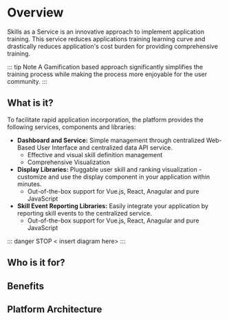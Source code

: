 # Overview

Skills as a Service is an innovative approach to implement application training.  This service reduces applications training learning curve and drastically reduces application's cost burden for providing comprehensive training. 

::: tip Note
A Gamification based approach significantly simplifies the training process while making the process more enjoyable for the user community.
:::

## What is it?

To facilitate rapid application incorporation, the platform provides the following services, components and libraries: 

- **Dashboard and Service:** Simple management through centralized Web-Based User Interface and centralized data API service. 
  - Effective and visual skill definition management
  - Comprehensive Visualization
- **Display Libraries:** Pluggable user skill and ranking visualization - customize and use the display component in your application within minutes. 
  - Out-of-the-box support for Vue.js, React, Anagular and pure JavaScript
- **Skill Event Reporting Libraries:** Easily integrate your application by reporting skill events to the centralized service.
  - Out-of-the-box support for Vue.js, React, Anagular and pure JavaScript

::: danger STOP
< insert diagram here>
:::
  

## Who is it for?

## Benefits

## Platform Architecture

